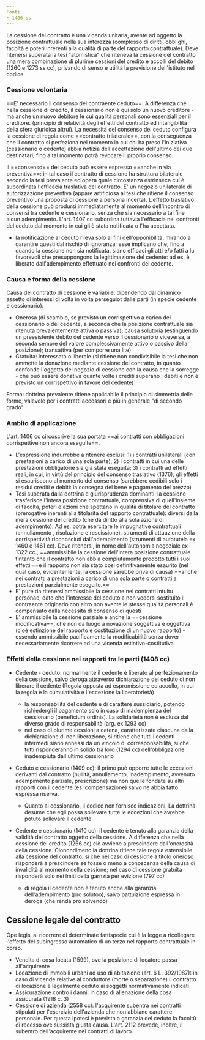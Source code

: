 ```yaml
---
Fonti
- 1406 ss
---
```


La cessione del contratto è una vicenda unitaria, avente ad oggetto la posizione contrattuale nella sua interezza (complesso di diritti, obblighi, facoltà e poteri inrerenti alla qualità di parte del rapporto contrattuale). Deve ritenersi superata la tesi "atomistica" che riteneva la cessione del contratto una mera combinazione di plurime cessioni del credito e accolli del debito (1260 e 1273 ss cc), privando di senso e utilità la previsione dell'istituto nel codice.

### Cessione volontaria
==E' necessario il consenso del contraente ceduto==. A differenza che nella cessione di credito, il cessionario non è qui solo un nuovo creditore - ma anche un nuovo debitore le cui qualità personali sono essenziali per il creditore. (principio di relatività degli effetti del contratto ed intangibilità della sfera giuridica altrui).
La necessità del consenso del ceduto configura la cessione di regola come ==contratto trilaterale==, con la conseguenza che il contratto si perfeziona nel momento in cui chi ha preso l'iniziativa (cessionario o cedente) abbia notizia dell'accettazione dell'ultimo dei due destinatari; fino a tal momento potrà revocare il proprio consenso.

Il ==consenso== del ceduto può essere espresso ==anche in via preventiva==: in tal caso il contratto di cessione ha struttura bilaterale secondo la tesi prevalente ed opera quale circostanza estrinseca cui è subordinata l'efficacia traslativa del contratto. E' un negozio unilaterale di autorizzazione preventiva (appare artificiosa al tesi che ritiene il consenso preventivo una proposta di cessione a persona incerta).
L'effetto traslativo della cessione può prodursi immediatamente al momento dell'incontro di consensi tra cedente e cessionario, senza che sia necessario a tal fine alcun adempimento. L'art. 1407 cc subordina tuttavia l'efficacia nei confronti del ceduto dal momento in cui gli è stata notificata o l'ha accettata. 
- la notificazione al ceduto rileva solo ai fini dell'opponibilità, mirando a garantire questi dal rischio di ignoranza; esse implicano che, fino a quando la cessione non sia notificata, siano efficaci gli atti e/o fatti a lui favorevoli che presuppongono la legittimazione del cedente: ad es. è liberato dall'adempimento effettuato nei confronti del cedente.

### Causa e forma della cessione
Causa del contratto di cessione è variabile, dipendendo dal dinamico assetto di interessi di volta in volta perseguiot dalle parti (in specie cedente e cessionario):
- Onerosa (di scambio, se previsto un corrispettivo a carico del cessionario o del cedente, a seconda che la posizione contrattuale sia ritenuta prevalentemente attiva o passiva); causa solutoria (estinguendo un preesistente debito del cedente verso il cessionario o viceversa, a seconda sempre del valore complessivamente attivo o passivo della posizione); transattiva (per comporre una lite)
- Gratuita: interessata o liberale (si ritiene non condivisibile la tesi che non ammette la donazione mediante cessione del contratto, in quanto confonde l'oggetto del negozio di cessione con la causa che la sorregge - che può essere donativa quante volte i crediti superano i debiti e non è previsto un corrispettivo in favore del cedente)

Forma: dottrina prevalente ritiene applicabile il principio di simmetria delle forme, valevole per i contratti accessori e più in generale "di secondo grado" 

### Ambito di applicazione
L'art. 1406 cc circoscrive la sua portata ==ai contratti con obbligazioni corrispettive non ancora eseguite==.
- L'espressione indurrebbe a ritenere esclusi: 1) i contratti unilaterali (con prestazioni a carico di una sola parte); 2) i contratti in cui una delle prestazioni obbligatorie sia già stata eseguita; 3) i contratti ad effetti reali, in cui, in virtù del principio del consenso traslativo (1376), gli effetti si esauriscono al momento del consenso (sarebbero cedibili solo i residui crediti e debiti: la consegna del bene e pagamento del prezzo)
- Tesi superata dalla dottrina e giurisprudenza dominanti: la cessione trasferisce l'intera posizione contrattuale, comprensiva di quell'insieme di facoltà, poteri e azioni che spettano in qualità di titolare del contratto (prerogative inerenti alla titolarità del rapporto contrattuale): diversi dalla mera cessione del credito (che dà diritto alla sola azione di adempimento). Ad es. potrà esercitare le impugnative contrattuali (annullamento , risoluzione e rescissione), strumenti di attuazione della corrispettività riconosciuti dall'adempimento (strumenti di autotutela ex 1460 e 1461 cc). Deve ritenersi, in nome dell'autonomia negoziale ex 1322 cc.,  ==ammissibile la cessione dell'intera posizione contrattuale fintanto che il contratto non abbia compiutamente prodotto tutti i suoi effetti ==e il rapporto non sia stato così definitivamente esaurito (nel qual caso, evidentemente, la cessione sarebbe priva di causa) ==anche nei contratti a prestazioni a carico di una sola parte o contratti a prestazioni parzialmente eseguite.==
- E' pure da ritenersi ammissibile la cessione nei contratti intuitu personae, dato che l'interesse del ceduto a non vedersi sostituito il contraente originario con altro non avente le stesse qualità personali è compensato dalla necessità di consenso di questi
- E' ammissibile la cessione parziale e anche la ==cessione modificativa==, che non dà luogo a novazione soggettiva e oggettiva (cioè estinzione del rapporto e costituzione di un nuovo rapporto) - essendo ammissibile pacificamente la modificabilità senza dover necessariamente ricorrere ad una vicenda estintivo-costitutiva

### Effetti della cessione nei rapporti tra le parti (1408 cc)
- Cedente - ceduto: normalmente il cedente è liberato al perfezionamento della cessione, salvo deroga attraverso dichiarazione del ceduto di non liberare il cedente (Regola opposta ad espromissione ed accollo, in cui la regola è la cumulatività e l'eccezione la liberatorietà)
	- la responsabilità del cedente è di carattere sussidiario, potendo richiedergli il pagamento solo in caso di inadempienza del cessionario (beneficium ordinis). La solidarietà non è esclusa dal diverso grado di responsabilità (arg. ex 1293 cc)
	- nel caso di plurime cessioni a catena, caratterizzate ciascuna dalla dichiarazione di non liberazione, si ritiene che tutti i cedenti intermedi siano annessi da un vincolo di corresponsabilità, sì che tutti risponderanno in solido tra loro (1294 cc) dell'obbligazione inadempiuta dall'ultimo cessionario 

- Ceduto e cessionario (1409 cc): il primo può opporre tutte le eccezioni derivanti dal contratto (nullità, annullamento, inadempimento, avvenuto adempimento parziale, prescrizione) ma non quelle fondate su altri rapporti con il cedente (es. compensazione) salvo ne abbia fatto espressa riserva.
	- Quanto al cessionario, il codice non fornisce indicazioni. La dottrina desume che egli possa sollevare tutte le eccezioni che avrebbe potuto sollevare il cedente

- Cedente e cessionario (1410 cc): il cedente è tenuto alla garanzia della validità del contratto oggetto della cessione. A differenza che nella cessione del credito (1266 cc) ciò avviene a prescindere dall'onerosità della cessione. Cionondimeno la dottrina ritiene tale regola estensibile alla cessione del contratto: sì che nel caso di cessione a titolo oneroso risponderà a prescindere se fosse o meno a conoscenza della causa di invalidità al momento della cessione; nel caso di cessione gratuita risponderà solo nei lmiti della garnzia per evizione (797 cc)
	- di regola il cedente non è tenuto anche alla garanzia dell'adempimento (pro solutoo), salvo pattuizione espressa in deroga (che renda pro solvendo)

## Cessione legale del contratto
Ope legis, al ricorrere di determinate fattispecie cui è la legge a ricollegare l'effetto del subingresso automatico di un terzo nel rapporto contrattuale in corso.
- Vendita di cosa locata (1599), ove la posizione di locatore passa all'acquirente
- Locazione di immobili urbani ad uso di abitazione (art. 6 L. 392/1987): in caso di vicende relative al conduttore (morte o separazione) il contratto di locazione è legalmente ceduto ai soggetti normativamente indicati
- Assicurazione contro i danni: in caso di alienazione della cosa assicurata (1918 c. 3)
- Cessione di azienda (2558 cc): l'acquirente subentra nei contratti stipulati per l'esercizio dell'azienda che non abbiano carattere personale. Per questa ipotesi è prevista a garanzia del ceduto la facoltù di recesso ove sussista giusta causa. L'art. 2112 prevede, inoltre, il subentro dell'acquirente nei contratti di lavoro.